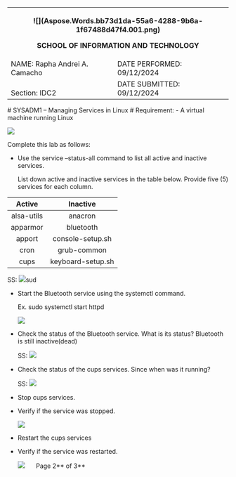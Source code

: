 ﻿<table><tr><th colspan="3" valign="bottom"><p>![](Aspose.Words.bb73d1da-55a6-4288-9b6a-1f67488d47f4.001.png)</p><p></p><p>SCHOOL OF INFORMATION AND TECHNOLOGY</p></th></tr>
<tr><td colspan="1" valign="bottom">NAME: Rapha Andrei A. Camacho</td><td colspan="1" valign="bottom">DATE PERFORMED: 09/12/2024</td><td colspan="1" rowspan="2" valign="bottom"></td></tr>
<tr><td colspan="1" valign="bottom">Section: IDC2</td><td colspan="1" valign="bottom">DATE SUBMITTED: 09/12/2024</td></tr>
</table>
# SYSADM1 – Managing Services in Linux
# Requirement: 
- A virtual machine running Linux 

![](Aspose.Words.bb73d1da-55a6-4288-9b6a-1f67488d47f4.002.png)

Complete this lab as follows: 

- Use the service –status-all command to list all active and inactive services.

  List down active and inactive services in the table below. Provide five (5) services for each column.

|**Active**|**Inactive**|
| :-: | :-: |
|alsa-utils|anacron|
|apparmor|bluetooth|
|apport|console-setup.sh|
|cron|grub-common|
|cups|keyboard-setup.sh|

SS: ![](Aspose.Words.bb73d1da-55a6-4288-9b6a-1f67488d47f4.003.png)sud

- Start the Bluetooth service using the systemctl command. 

  Ex. sudo systemctl start httpd

  ![](Aspose.Words.bb73d1da-55a6-4288-9b6a-1f67488d47f4.004.png)







- Check the status of the Bluetooth service. What is its status? Bluetooth is still inactive(dead)

  SS: ![](Aspose.Words.bb73d1da-55a6-4288-9b6a-1f67488d47f4.005.png)

- Check the status of the cups services. Since when was it running?

  SS: ![](Aspose.Words.bb73d1da-55a6-4288-9b6a-1f67488d47f4.006.png)





- Stop cups services.
- Verify if the service was stopped. 

  ![](Aspose.Words.bb73d1da-55a6-4288-9b6a-1f67488d47f4.007.png)

- Restart the cups services
- Verify if the service was restarted. 

  ![](Aspose.Words.bb73d1da-55a6-4288-9b6a-1f67488d47f4.008.png)
`	`Page 2** of 3**	
